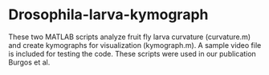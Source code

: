 # Drosophila-larva-kymograph

These two MATLAB scripts analyze fruit fly larva curvature (curvature.m) and create kymographs for visualization (kymograph.m). A sample video file is included for testing the code. These scripts were used in our publication Burgos et al. 
